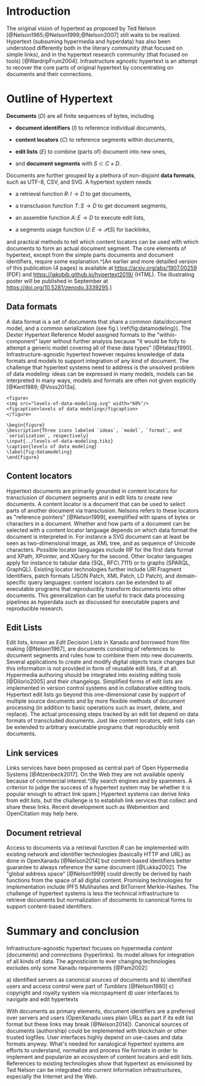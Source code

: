 # Introduction

The original vision of hypertext as proposed by Ted Nelson
[@Nelson1965;@Nelson1999;@Nelson2007] still waits to be realized.  Hypertext
(subsuming hypermedia and hyperdata) has also been understood differently both
in the literary community (that focused on simple links), and in the hypertext
research community (that focused on tools) [@WardripFruin2004]. Infrastructure
agnostic hypertext is an attempt to recover the core parts of original
hypertext by concentrating on documents and their connections.

# Outline of Hypertext

**Documents** ($D$) are all finite sequences of bytes, including

* **document identifiers** ($I$) to reference individual documents,

* **content locators** ($C$) to reference segments within documents,

* **edit lists** ($E$) to combine (parts of) document into new ones,

* and **document segments** with $S \subset C \times D$.

Documents are further grouped by a plethora of non-disjoint **data formats**,
such as UTF-8, CSV, and SVG. A hypertext system needs 

* a retrieval function $R\colon I \to D$ to get documents,

* a transclusion function $T\colon S \to D$ to get document segments,

* an assemble function $A\colon E \to D$ to execute edit lists,

* a segments usage function $U\colon E \to \mathcal{P}(S)$ for backlinks,

and practical methods to tell which content locators can be used with which
documents to form an actual document segment. The core elements of hypertext,
except from the simple parts documents and document identifiers, require some
explanation.^[An earlier and more detailled version of this publication (4
pages) is available at <https://arxiv.org/abs/1907.00259> (PDF) and
<https://jakobib.github.io/hypertext2019/> (HTML). The illustrating poster
will be published in September at <https://doi.org/10.5281/zenodo.3339295>.]

## Data formats

A data format is a set of documents that share a common data/document model,
and a common serialization (see fig.\ \ref{fig:datamodeling}). The Dexter
Hypertext Reference Model assigned formats to the "within-component" layer
without further analysis because "it would be folly to attempt a generic model
covering all of these data types" [@Halasz1990]. Infrastructure-agnostic
hypertext however requires knowledge of data formats and models to support
integration of any kind of document. The challenge that hypertext systems need
to address is the unsolved problem of data modeling: ideas can be expressed in
many models, models can be interpreted in many ways, models and formats are
often not given explicitly [@Kent1989; @Voss2013a].

~~~{=html}
<figure>
<img src="levels-of-data-modeling.svg" width="60%"/>
<figcaption>levels of data modeling</figcaption>
</figure>
~~~

~~~{=latex}
\begin{figure}
\Description{Three icons labeled `ideas`, `model`, `format`, and `serialization`, respectively}
\input{../levels-of-data-modeling.tikz}
\caption{levels of data modeling}
\label{fig:datamodeling}
\end{figure}
~~~

## Content locators

Hypertext documents are primarily grounded in content locators for transclusion
of document segments and in edit lists to create new documents.  A content
locator is a document that can be used to select parts of another document via
transclusion. Nelsons refers to these locators as "reference pointers"
[@Nelson1999], exemplified with spans of bytes or characters in a document.
Whether and how parts of a document can be selected with a content locator
language depends on which data format the document is interpreted in. For
instance a SVG document can at least be seen as two-dimensional image, as XML
tree, and as sequence of Unicode characters. Possible locator languages include
IIIF for the first data format and XPath, XPointer, and XQuery for the second.
Other locator languages apply for instance to tabular data (SQL, RFC\ 7111) or
to graphs (SPARQL, GraphQL). Existing locator technologies further include URI
Fragment Identifiers, patch formats (JSON Patch, XML Patch, LD Patch), and
domain-specific query languages: content locators can be extended to all
executable programs that reproducibly transform documents into other documents.
This generalization can be useful to track data processing pipelines as
hyperdata such as discussed for executable papers and reproducible research.
 
## Edit Lists

Edit lists, known as *Edit Decision Lists* in Xanadu and borrowed from film
making [@Nelson1967], are documents consisting of references to document
segments and rules how to combine them into new documents. Several applications
to create and modify digital objects track changes but this information is not
provided in form of reusable edit lists, if at all. Hypermedia authoring should
be integrated into existing editing tools [@DiIorio2005] and their changelogs.
Simplified forms of edit lists are implemented in version control systems and
in collaborative editing tools. Hypertext edit lists go beyond this
one-dimensional case by support of multiple source documents and by more
flexible methods of document processing (in addition to basic operations such
as insert, delete, and replace). The actual processing steps tracked by an edit
list depend on data formats of transcluded documents.  Just like content
locators, edit lists can be extended to arbitrary executable programs that
reproducibly emit documents.

## Link services

Links services have been proposed as central part of Open Hypermedia Systems
[@Atzenbeck2017].  On the Web they are not available openly because of
commercial interest.^[By search engines and by spammers. A criterion to judge
the success of a hypertext system may be whether it is popular enough to
attract link spam.] Hypertext systems can derive links from edit lists, but the
challenge is to establish link services that collect and share these links.
Recent development such as Webmention and OpenCitation may help here.

## Document retrieval 

Access to documents via a retrieval function $R$ can be implemented with
existing network and identifier technologies (basically HTTP and URL) as done
in OpenXanadu [@Nelson2014] but content-based identifiers better guarantee to
always reference the same document [@Lukka2002]. The "global address space"
[@Nelson1999] could directly be derived by hash functions from the space of all
digital content. Promising technologies for implementation include IPFS
Mulihashes and BitTorrent Merkle-Hashes. The challenge of hypertext systems is
less the technical infrastructure to retrieve documents but normalization of
documents to canonical forms to support content-based identifiers.

# Summary and conclusion

Infrastructure-agnostic hypertext focuses on hypermedia *content* (documents)
and *connections* (hyperlinks). Its model allows for integration of all kinds
of data. The agnosticism to ever changing technologies excludes only some
Xanadu requirements [@Pam2002]:

a) identified servers as canonical sources of documents and
b) identified users and access control were part of *Tumblers* [@Nelson1980]
c) copyright and royalty system via micropayment
d) user interfaces to navigate and edit hypertexts

With documents as primary elements, document identifiers are a preferred over
servers and users (OpenXanadu uses plain URLs as part if its edit list format
but these links may break [@Nelson2014]). Canonical sources of documents
(authorship) could be implemented with blockchain or other trusted logfiles.
User interfaces highly depend on use-cases and data formats anyway. What's
needed for xanalogical hypertext systems are efforts to understand, normalize
and process file formats in order to implement and popularize an ecosystem of
content locators and edit lists.  References to existing technologies show that
hypertext as envisioned by Ted Nelson can be integrated into current
information infrastructures, especially the Internet and the Web.
 
<!-- TODO: link to traces of transclusion links that have been processed to
this paper. See <https://github.com/jakobib/hypertext2019> and XXX for details
and sources.  -->

